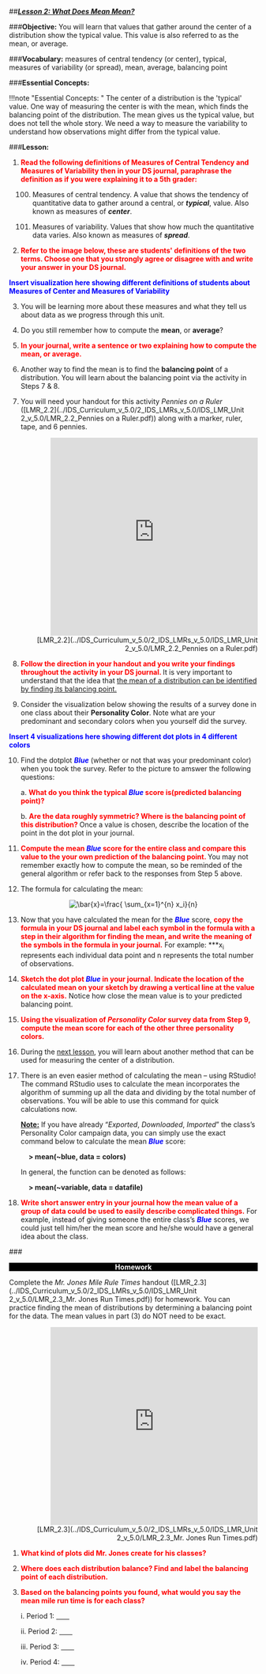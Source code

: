 ##***<u>Lesson 2: What Does Mean Mean?</u>***

###**Objective:**
You will learn that values that gather around the center of a distribution show the typical value. This
value is also referred to as the mean, or average.



###**Vocabulary:**
measures of central tendency (or center), typical, measures of variability (or spread), mean, average,
balancing point

###**Essential Concepts:**

!!!note "Essential Concepts: "
    The center of a distribution is the 'typical' value. One way of measuring the center is
    with the mean, which finds the balancing point of the distribution. The mean gives us the typical value, but
    does not tell the whole story. We need a way to measure the variability to understand how observations
    might differ from the typical value.

###**Lesson:**
 1. <strong style="color: red;">Read the following definitions of Measures of Central Tendency and Measures of Variability then in your DS journal, paraphrase the definition as if you were explaining it to a 5th grader:</strong>


     100. Measures of central tendency. A value that shows the tendency of quantitative data
    to gather around a central, or ***typical***, value. Also known as measures of ***center***.
    
     101. Measures of variability. Values that show how much the quantitative data varies.
    Also known as measures of ***spread***. 

2. <strong style="color: red;">Refer to the image below, these are students' definitions of the two terms. Choose one that you strongly agree or disagree with and write your answer in your DS journal.</strong>

<strong style="color: blue;"> Insert visualization here showing different definitions of students about Measures of Center and Measures of Variability</strong>

3. You will be learning more about these measures and what they
tell us about data as we progress through this unit.

4. Do you still remember how to compute the **mean**, or **average**? 

5. <strong style="color: red;">In your journal, write a sentence or two explaining how to compute the **mean**, or **average**.</strong>

6. Another way to find the mean is to find the **balancing point** of a distribution. You will learn about
the balancing point via the activity in Steps 7 & 8.

7. You will need your handout for this activity *Pennies on a Ruler*  ([LMR_2.2](../IDS_Curriculum_v_5.0/2_IDS_LMRs_v_5.0/IDS_LMR_Unit 2_v_5.0/LMR_2.2_Pennies on a Ruler.pdf)) along with a marker, ruler, tape, and 6
pennies. 


<div align="right"><iframe src="https://docs.google.com/viewerng/viewer?url=https://curriculum.idsucla.org/IDS_Curriculum_v_5.0_preview/2_IDS_LMRs_v_5.0/IDS_LMR_Unit 2_v_5.0/LMR_2.2_Pennies on a Ruler.pdf&embedded=true" style=" width:420px;height:400px;" frameborder="0"></iframe><br>[LMR_2.2](../IDS_Curriculum_v_5.0/2_IDS_LMRs_v_5.0/IDS_LMR_Unit 2_v_5.0/LMR_2.2_Pennies on a Ruler.pdf)</div>


8. <strong style="color: red;">Follow the direction in your handout and you write your findings throughout the
activity in your DS journal. </strong>It is very important  to understand that the idea that <u>the mean of a distribution can be identified by finding
its balancing point. </u>

9. Consider the visualization below showing the results of a survey done in one class about their  **Personality Color**. Note what are your predominant and secondary colors when you yourself did the survey.

<strong style="color: blue;"> Insert 4 visualizations here showing different dot plots in 4 different colors </strong>

10. Find the dotplot <span style="color:blue">***Blue***</span> (whether or not that was your predominant color) when you took the survey. Refer to the picture to amswer the following questions: 

     a. <strong style="color: red;"> What do you think the typical <span style="color:blue">***Blue***</span> score is(predicted balancing point)? </strong>

     b. <strong style="color: red;"> Are the data roughly symmetric? Where is the balancing point of this distribution? </strong> Once a value is chosen, describe the location of the point in the dot plot in your journal.
    

11. <strong style="color: red;">Compute the mean <span style="color:blue">***Blue***</span> score for the entire class and compare this value to the your own prediction of the balancing point. </strong>You may not remember exactly how to
compute the mean, so be reminded of the general algorithm or refer back to the 
responses from Step 5 above.

12. The formula for calculating the mean:
<center><img src="https://latex.codecogs.com/gif.latex?\bar{x}=\frac{&space;\sum_{x=1}^{n}&space;x_i}{n}" title="\bar{x}=\frac{ \sum_{x=1}^{n} x_i}{n}" /></center>

13. Now that you have calculated the mean for the <span style="color:blue">***Blue***</span> score, <strong style="color: red;">copy the formula in your DS journal and label each symbol in
the formula with a step in their algorithm for finding the mean, and write the meaning of the
symbols in the formula in your journal.</strong> For example: ***x<sub>i</sub> represents each individual data point and n
represents the total number of observations.

14. <strong style="color: red;">Sketch the dot plot <span style="color:blue">***Blue***</span> in your journal. Indicate the location of the calculated mean on your sketch by drawing a vertical line at the value
on the x-axis.</strong> Notice how close the mean value is to your predicted balancing point.

15. <strong style="color: red;">Using the visualization of *Personality Color* survey data from Step 9, compute the mean score for each of the other three personality colors.</strong>

16. During the [next lesson](lesson3.md), you will learn about another method that can be
used for measuring the center of a distribution.

17. There is an even easier method of calculating the mean – using
RStudio! The command RStudio uses to calculate the mean incorporates the
algorithm of summing up all the data and dividing by the total number of observations. You will be able to use this command for quick calculations now.

    **<u>Note:</u>** If you have already “*Exported*, *Downloaded*, *Imported*” the class’s Personality
    Color campaign data, you can simply use the exact command below to calculate the
    mean <span style="color:blue">***Blue***</span> score:

    &nbsp;&nbsp;&nbsp;&nbsp;**> mean(~blue, data = colors)**

    In general, the function can be denoted as follows:

    &nbsp;&nbsp;&nbsp;&nbsp;**> mean(~variable, data = datafile)**

   
18. <strong style="color: red;">Write short answer entry in your journal how the mean value of a group of data could be
used to easily describe complicated things.</strong> For example, instead of giving someone the entire
class’s <span style="color:blue">***Blue***</span> scores, we could just tell him/her the mean score and he/she would have a general
idea about the class.



###<p style="background: black; color: white; text-align: center;">**Homework**</p>
Complete the *Mr. Jones Mile Rule Times* handout ([LMR_2.3](../IDS_Curriculum_v_5.0/2_IDS_LMRs_v_5.0/IDS_LMR_Unit 2_v_5.0/LMR_2.3_Mr. Jones Run Times.pdf)) for homework. You
can practice finding the mean of distributions by determining a balancing point for the data.  The mean values in part (3) do NOT need to be exact.
<div align="right"><iframe src="https://docs.google.com/viewerng/viewer?url=https://curriculum.idsucla.org/IDS_Curriculum_v_5.0_preview/2_IDS_LMRs_v_5.0/IDS_LMR_Unit 2_v_5.0/LMR_2.3_Mr. Jones Run Times.pdf&embedded=true" style=" width:420px;height:400px;" frameborder="0"></iframe><br>[LMR_2.3](../IDS_Curriculum_v_5.0/2_IDS_LMRs_v_5.0/IDS_LMR_Unit 2_v_5.0/LMR_2.3_Mr. Jones Run Times.pdf)</div>


1. <strong style="color:red">What kind of plots did Mr. Jones create for his classes? </strong>

2. <strong style="color:red">Where does each distribution balance? Find and label the balancing point of each distribution.</strong>


3. <strong style="color:red">Based on the balancing points you found, what would you say the mean mile run time is for
each class?</strong>

    i. Period 1: <u><span style="color:grey">***&nbsp;&nbsp;&nbsp;&nbsp;&nbsp;&nbsp;&nbsp;&nbsp;***</span></u>

    ii. Period 2: <u><span style="color:grey">***&nbsp;&nbsp;&nbsp;&nbsp;&nbsp;&nbsp;&nbsp;&nbsp;***</span></u>
    
    iii. Period 3: <u><span style="color:grey">***&nbsp;&nbsp;&nbsp;&nbsp;&nbsp;&nbsp;&nbsp;&nbsp;***</span></u>
    
    iv. Period 4: <u><span style="color:grey">***&nbsp;&nbsp;&nbsp;&nbsp;&nbsp;&nbsp;&nbsp;&nbsp;***</span></u>